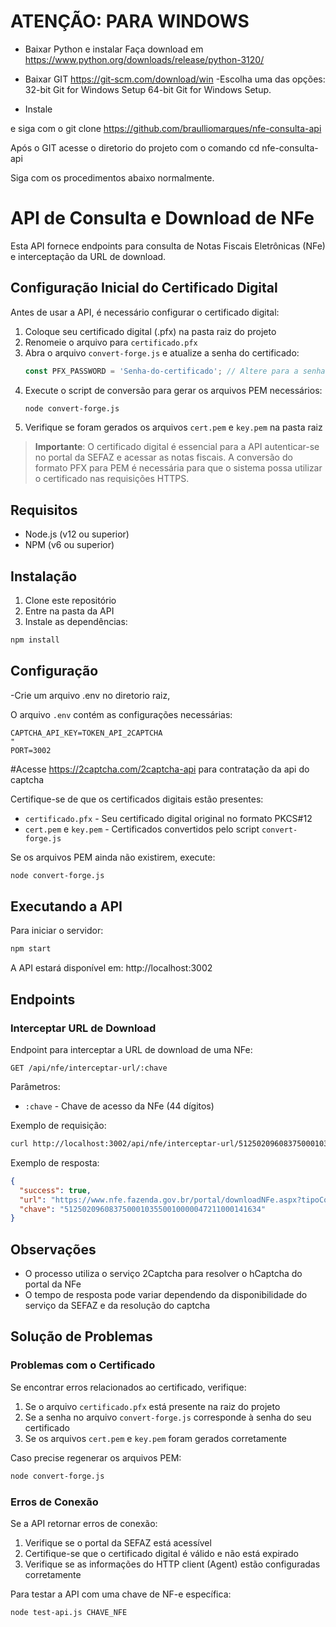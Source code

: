 # ATENÇÃO: PARA WINDOWS

 - Baixar Python e instalar
   Faça download em https://www.python.org/downloads/release/python-3120/


 - Baixar GIT https://git-scm.com/download/win
      -Escolha uma das opções:
         32-bit Git for Windows Setup
         64-bit Git for Windows Setup.
 - Instale

e siga com o git clone https://github.com/braulliomarques/nfe-consulta-api
   

Após o GIT acesse o diretorio do projeto com o comando cd nfe-consulta-api

Siga com os procedimentos abaixo normalmente.


# API de Consulta e Download de NFe

Esta API fornece endpoints para consulta de Notas Fiscais Eletrônicas (NFe) e interceptação da URL de download.

## Configuração Inicial do Certificado Digital

Antes de usar a API, é necessário configurar o certificado digital:

1. Coloque seu certificado digital (.pfx) na pasta raiz do projeto
2. Renomeie o arquivo para `certificado.pfx`
3. Abra o arquivo `convert-forge.js` e atualize a senha do certificado:
   ```javascript
   const PFX_PASSWORD = 'Senha-do-certificado'; // Altere para a senha do seu certificado
   ```
4. Execute o script de conversão para gerar os arquivos PEM necessários:
   ```bash
   node convert-forge.js
   ```
5. Verifique se foram gerados os arquivos `cert.pem` e `key.pem` na pasta raiz

> **Importante**: O certificado digital é essencial para a API autenticar-se no portal da SEFAZ e acessar as notas fiscais. A conversão do formato PFX para PEM é necessária para que o sistema possa utilizar o certificado nas requisições HTTPS.





## Requisitos

- Node.js (v12 ou superior)
- NPM (v6 ou superior)

## Instalação

1. Clone este repositório
2. Entre na pasta da API
3. Instale as dependências:

```bash
npm install
```

## Configuração

-Crie um arquivo .env no diretorio raiz,

O arquivo `.env` contém as configurações necessárias:

```
CAPTCHA_API_KEY=TOKEN_API_2CAPTCHA 
"
PORT=3002
```
#Acesse https://2captcha.com/2captcha-api para contratação da api do captcha

Certifique-se de que os certificados digitais estão presentes:
- `certificado.pfx` - Seu certificado digital original no formato PKCS#12
- `cert.pem` e `key.pem` - Certificados convertidos pelo script `convert-forge.js`

Se os arquivos PEM ainda não existirem, execute:
```bash
node convert-forge.js
```

## Executando a API

Para iniciar o servidor:

```bash
npm start
```

A API estará disponível em: http://localhost:3002

## Endpoints

### Interceptar URL de Download

Endpoint para interceptar a URL de download de uma NFe:

```
GET /api/nfe/interceptar-url/:chave
```

Parâmetros:
- `:chave` - Chave de acesso da NFe (44 dígitos)

Exemplo de requisição:

```bash
curl http://localhost:3002/api/nfe/interceptar-url/51250209608375000103550010000047211000141634
```

Exemplo de resposta:

```json
{
  "success": true,
  "url": "https://www.nfe.fazenda.gov.br/portal/downloadNFe.aspx?tipoConsulta=resumo&a=/FUbC0GSMHCJjbZ2NgfjZsg6TCH73LphlAQbw+OtsmBc5ekZWk7HifGG8RgIx/zC&tipoConteudo=7PhJ%20gAVw2g=&lp=L0ZVYkMwR1NNSENKamJaMk5nZmpac2c2VENINzNMcGhsQVFidytPdHNtQmM1ZWtaV2s3SGlmR0c4UmdJeC96Qw==",
  "chave": "51250209608375000103550010000047211000141634"
}
```

## Observações

- O processo utiliza o serviço 2Captcha para resolver o hCaptcha do portal da NFe
- O tempo de resposta pode variar dependendo da disponibilidade do serviço da SEFAZ e da resolução do captcha 

## Solução de Problemas

### Problemas com o Certificado

Se encontrar erros relacionados ao certificado, verifique:

1. Se o arquivo `certificado.pfx` está presente na raiz do projeto
2. Se a senha no arquivo `convert-forge.js` corresponde à senha do seu certificado
3. Se os arquivos `cert.pem` e `key.pem` foram gerados corretamente

Caso precise regenerar os arquivos PEM:
```bash
node convert-forge.js
```

### Erros de Conexão

Se a API retornar erros de conexão:

1. Verifique se o portal da SEFAZ está acessível
2. Certifique-se que o certificado digital é válido e não está expirado
3. Verifique se as informações do HTTP client (Agent) estão configuradas corretamente

Para testar a API com uma chave de NF-e específica:
```bash
node test-api.js CHAVE_NFE
``` 
